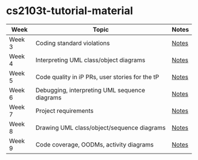 # cs2103t-tutorial-material

| Week   | Topic                                           | Notes                                                                                                                  |
| ------ | ----------------------------------------------- | ---------------------------------------------------------------------------------------------------------------------- |
| Week 3 | Coding standard violations                      | [Notes](https://github.com/Punpun1643/ay2324s1-cs2103t-tutorial-materials/blob/master/w3-coding-standard.md)           |
| Week 4 | Interpreting UML class/object diagrams          | [Notes](https://github.com/Punpun1643/ay2324s1-cs2103t-tutorial-materials/blob/master/w4-class-object-diagram.md)      |
| Week 5 | Code quality in iP PRs, user stories for the tP | [Notes](https://github.com/Punpun1643/ay2324s1-cs2103t-tutorial-materials/blob/master/w5-code-quality-user-stories.md) |
| Week 6 | Debugging, interpreting UML sequence diagrams | [Notes](https://github.com/Punpun1643/ay2324s1-cs2103t-tutorial-materials/blob/master/w6-sequence-diagrams.md)|
| Week 7 | Project requirements | [Notes](https://github.com/Punpun1643/ay2324s1-cs2103t-tutorial-materials/blob/master/w7-project-requirements.md) |
| Week 8 | Drawing UML class/object/sequence diagrams | [Notes](https://github.com/Punpun1643/ay2324s1-cs2103t-tutorial-materials/blob/master/w8-drawing-uml-class-object-sequence-diagrams.md)|
| Week 9 | Code coverage, OODMs, activity diagrams| [Notes](https://github.com/Punpun1643/ay2324s1-cs2103t-tutorial-materials/blob/master/w9-oodm-activity-diagrams.md) |